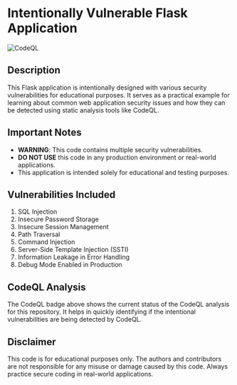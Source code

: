 # Intentionally Vulnerable Flask Application

![CodeQL](https://img.shields.io/badge/CodeQL-Pending-blue)

## Description

This Flask application is intentionally designed with various security vulnerabilities for educational purposes. It serves as a practical example for learning about common web application security issues and how they can be detected using static analysis tools like CodeQL.

## Important Notes

- **WARNING**: This code contains multiple security vulnerabilities.
- **DO NOT USE** this code in any production environment or real-world applications.
- This application is intended solely for educational and testing purposes.

## Vulnerabilities Included

1. SQL Injection
2. Insecure Password Storage
3. Insecure Session Management
4. Path Traversal
5. Command Injection
6. Server-Side Template Injection (SSTI)
7. Information Leakage in Error Handling
8. Debug Mode Enabled in Production

## CodeQL Analysis

The CodeQL badge above shows the current status of the CodeQL analysis for this repository. It helps in quickly identifying if the intentional vulnerabilities are being detected by CodeQL.

## Disclaimer

This code is for educational purposes only. The authors and contributors are not responsible for any misuse or damage caused by this code. Always practice secure coding in real-world applications.